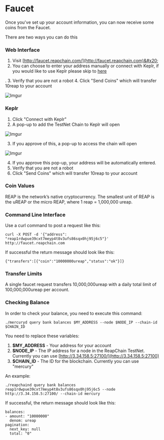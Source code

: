 # Faucet

Once you've set up your account information, you can now receive some coins from the Faucet.&#x20;

There are two ways you can do this

### Web Interface

1. Visit [http://faucet.reapchain.com/](http://faucet.reapchain.com)&#x20;
2. You can choose to enter your address manually or connect with Keplr, if you would like to use Keplr please skip to [here](#keplr)

.
3. Verify that you are not a robot
4. Click "Send Coins" which will transfer 10reap to your account

![Imgur](https://i.imgur.com/GDx53y9.png)

### Keplr
1. Click "Connect with Keplr"
2. A pop-up to add the TestNet Chain to Keplr will open

![Imgur](https://i.imgur.com/aWyLM3y.png)

3. If you approve of this, a pop-up to access the chain will open

![Imgur](https://i.imgur.com/S02XsM7.png)

4. If you approve this pop-up, your address will be automatically entered.
5. Verify that you are not a robot
6. Click "Send Coins" which will transfer 10reap to your account

### Coin Values

REAP is the network’s native cryptocurrency. The smallest unit of REAP is the uREAP or the micro REAP, where 1 reap = 1,000,000 ureap.

### Command Line Interface

Use a curl command to post a request like this:

```
curl -X POST -d '{"address": "reap1rdwpue39cxt7meyp4t8v3ufs86sqx0hj95j6c5"}' http://faucet.reapchain.com
```

If successful the return message should look like this:&#x20;

```
{"transfers":[{"coin":"10000000ureap","status":"ok"}]}
```

### Transfer Limits

A single faucet request transfers 10,000,000ureap with a daily total limit of 100,000,000ureap per account.

### Checking Balance

In order to check your balance, you need to execute this command:

```
./mercuryd query bank balances $MY_ADDRESS --node $NODE_IP --chain-id $CHAIN_ID
```

You need to replace these variables:

1. **$MY\_ADDRESS** - Your address for your account
2. **$NODE\_IP** - The IP address for a node in the ReapChain TestNet. Currently you can use [http://3.34.158.5:27100/](http://3.34.158.5:27100)
3. **$CHAIN\_ID** - The ID for the blockchain. Currently you can use "mercury"

An example:

```
./reapchaind query bank balances reap1rdwpue39cxt7meyp4t8v3ufs86sqx0hj95j6c5 --node http://3.34.158.5:27100/ --chain-id mercury
```

If successful, the return message should look like this:

```
balances:
- amount: "10000000"
  denom: ureap
pagination:
  next_key: null
  total: "0"
```

